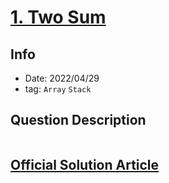 # [1. Two Sum](https://leetcode.com/problems/two-sum/)

## Info

- Date: 2022/04/29
- tag: `Array` `Stack`

## Question Description

```

```

## [Official Solution Article](https://leetcode.com/problems/two-sum/solution/)
